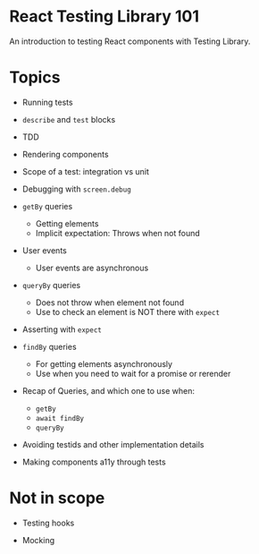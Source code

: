 # React Testing Library 101

An introduction to testing React components with Testing Library.

# Topics

- Running tests

- `describe` and `test` blocks

- TDD

- Rendering components

- Scope of a test: integration vs unit

- Debugging with `screen.debug`

- `getBy` queries

  - Getting elements
  - Implicit expectation: Throws when not found

- User events

  - User events are asynchronous

- `queryBy` queries

  - Does not throw when element not found
  - Use to check an element is NOT there with `expect`

- Asserting with `expect`

- `findBy` queries

  - For getting elements asynchronously
  - Use when you need to wait for a promise or rerender

- Recap of Queries, and which one to use when:

  - `getBy`
  - `await findBy`
  - `queryBy`

- Avoiding testids and other implementation details

- Making components a11y through tests

# Not in scope

- Testing hooks

- Mocking
